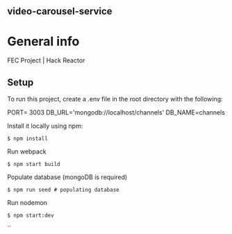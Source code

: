 ## video-carousel-service

# General info
FEC Project | Hack Reactor

## Setup
To run this project, create a .env file in the root directory with the following:

PORT= 3003
DB_URL='mongodb://localhost/channels'
DB_NAME=channels

Install it locally using npm:
```
$ npm install
```

Run webpack
```
$ npm start build
```

Populate database (mongoDB is required)
```
$ npm run seed # populating database
````

Run nodemon
```
$ npm start:dev
```



``
```